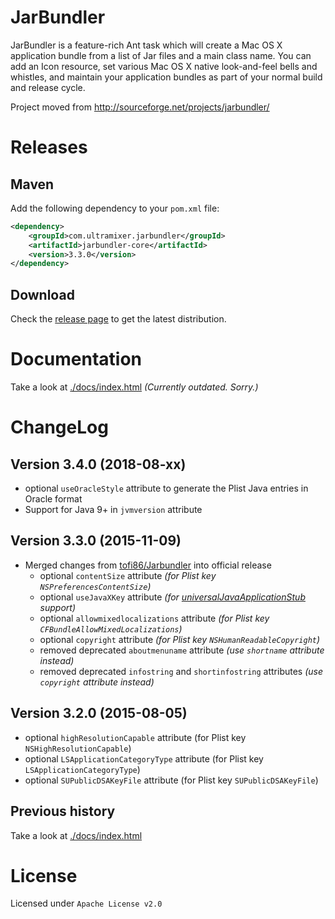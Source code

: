 # JarBundler
JarBundler is a feature-rich Ant task which will create a Mac OS X application bundle from a list of Jar files and a main class name. You can add an Icon resource, set various Mac OS X native look-and-feel bells and whistles, and maintain your application bundles as part of your normal build and release cycle.

Project moved from http://sourceforge.net/projects/jarbundler/

# Releases

## Maven
Add the following dependency to your `pom.xml` file:
```xml
<dependency>
    <groupId>com.ultramixer.jarbundler</groupId>
    <artifactId>jarbundler-core</artifactId>
    <version>3.3.0</version>
</dependency>
```

## Download
Check the [release page](https://github.com/UltraMixer/JarBundler/releases) to get the latest distribution.


# Documentation
Take a look at [./docs/index.html](http://htmlpreview.github.io/?https://github.com/UltraMixer/JarBundler/blob/master/dox/index.html) *(Currently outdated. Sorry.)*


# ChangeLog

## Version 3.4.0 (2018-08-xx)
* optional `useOracleStyle` attribute to generate the Plist Java entries in Oracle format
* Support for Java 9+ in `jvmversion` attribute

## Version 3.3.0 (2015-11-09)
* Merged changes from [tofi86/Jarbundler](https://github.com/tofi86/Jarbundler/) into official release
  * optional `contentSize` attribute *(for Plist key `NSPreferencesContentSize`)*
  * optional `useJavaXKey` attribute *(for [universalJavaApplicationStub](https://github.com/tofi86/universalJavaApplicationStub) support)*
  * optional `allowmixedlocalizations` attribute *(for Plist key `CFBundleAllowMixedLocalizations`)*
  * optional `copyright` attribute *(for Plist key `NSHumanReadableCopyright`)*
  * removed deprecated `aboutmenuname` attribute *(use `shortname` attribute instead)*
  * removed deprecated `infostring` and `shortinfostring` attributes *(use `copyright` attribute instead)*

## Version 3.2.0 (2015-08-05)
* optional `highResolutionCapable` attribute (for Plist key `NSHighResolutionCapable`)
* optional `LSApplicationCategoryType` attribute (for Plist key `LSApplicationCategoryType`)
* optional `SUPublicDSAKeyFile` attribute (for Plist key `SUPublicDSAKeyFile`)

## Previous history
Take a look at [./docs/index.html](http://htmlpreview.github.io/?https://github.com/UltraMixer/JarBundler/blob/master/dox/index.html)


# License
Licensed under `Apache License v2.0`
